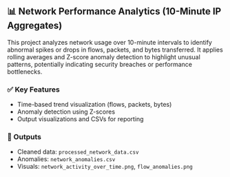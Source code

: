 ## 📊 Network Performance Analytics (10-Minute IP Aggregates)

This project analyzes network usage over 10-minute intervals to identify abnormal spikes or drops in flows, packets, and bytes transferred. It applies rolling averages and Z-score anomaly detection to highlight unusual patterns, potentially indicating security breaches or performance bottlenecks.

### ✅ Key Features
- Time-based trend visualization (flows, packets, bytes)
- Anomaly detection using Z-scores
- Output visualizations and CSVs for reporting

### 📁 Outputs
- Cleaned data: `processed_network_data.csv`
- Anomalies: `network_anomalies.csv`
- Visuals: `network_activity_over_time.png`, `flow_anomalies.png`
